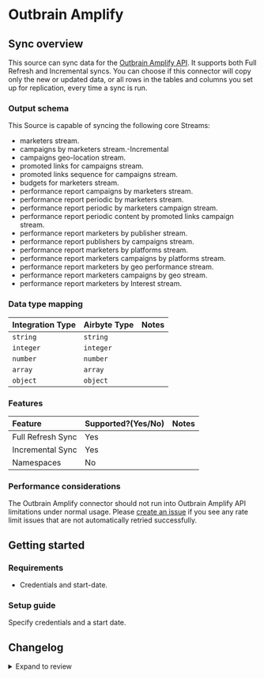 # Outbrain Amplify

## Sync overview

This source can sync data for the [Outbrain Amplify API](https://amplifyv01.docs.apiary.io/#reference/authentications). It supports both Full Refresh and Incremental syncs. You can choose if this connector will copy only the new or updated data, or all rows in the tables and columns you set up for replication, every time a sync is run.

### Output schema

This Source is capable of syncing the following core Streams:

- marketers stream.
- campaigns by marketers stream.-Incremental
- campaigns geo-location stream.
- promoted links for campaigns stream.
- promoted links sequence for campaigns stream.
- budgets for marketers stream.
- performance report campaigns by marketers stream.
- performance report periodic by marketers stream.
- performance report periodic by marketers campaign stream.
- performance report periodic content by promoted links campaign stream.
- performance report marketers by publisher stream.
- performance report publishers by campaigns stream.
- performance report marketers by platforms stream.
- performance report marketers campaigns by platforms stream.
- performance report marketers by geo performance stream.
- performance report marketers campaigns by geo stream.
- performance report marketers by Interest stream.

### Data type mapping

| Integration Type | Airbyte Type | Notes |
| :--------------- | :----------- | :---- |
| `string`         | `string`     |       |
| `integer`        | `integer`    |       |
| `number`         | `number`     |       |
| `array`          | `array`      |       |
| `object`         | `object`     |       |

### Features

| Feature           | Supported?\(Yes/No\) | Notes |
| :---------------- | :------------------- | :---- |
| Full Refresh Sync | Yes                  |       |
| Incremental Sync  | Yes                  |       |
| Namespaces        | No                   |       |

### Performance considerations

The Outbrain Amplify connector should not run into Outbrain Amplify API limitations under normal usage. Please [create an issue](https://github.com/airbytehq/airbyte/issues) if you see any rate limit issues that are not automatically retried successfully.

## Getting started

### Requirements

- Credentials and start-date.

### Setup guide

Specify credentials and a start date.

## Changelog

<details>
  <summary>Expand to review</summary>

| Version | Date       | Pull Request                                             | Subject                            |
| :------ | :--------- | :------------------------------------------------------- | :--------------------------------- |
| 0.2.18 | 2025-09-17 | [66383](https://github.com/airbytehq/airbyte/pull/66383) | Update dependencies |
| 0.2.17 | 2025-09-09 | [65847](https://github.com/airbytehq/airbyte/pull/65847) | Update dependencies |
| 0.2.16 | 2025-08-23 | [65178](https://github.com/airbytehq/airbyte/pull/65178) | Update dependencies |
| 0.2.15 | 2025-08-16 | [64979](https://github.com/airbytehq/airbyte/pull/64979) | Update dependencies |
| 0.2.14 | 2025-08-09 | [64678](https://github.com/airbytehq/airbyte/pull/64678) | Update dependencies |
| 0.2.13 | 2025-08-02 | [64286](https://github.com/airbytehq/airbyte/pull/64286) | Update dependencies |
| 0.2.12 | 2025-07-19 | [63413](https://github.com/airbytehq/airbyte/pull/63413) | Update dependencies |
| 0.2.11 | 2025-07-12 | [63186](https://github.com/airbytehq/airbyte/pull/63186) | Update dependencies |
| 0.2.10 | 2025-07-05 | [62630](https://github.com/airbytehq/airbyte/pull/62630) | Update dependencies |
| 0.2.9 | 2025-06-28 | [62353](https://github.com/airbytehq/airbyte/pull/62353) | Update dependencies |
| 0.2.8 | 2025-06-21 | [60489](https://github.com/airbytehq/airbyte/pull/60489) | Update dependencies |
| 0.2.7 | 2025-05-10 | [60191](https://github.com/airbytehq/airbyte/pull/60191) | Update dependencies |
| 0.2.6 | 2025-05-04 | [59511](https://github.com/airbytehq/airbyte/pull/59511) | Update dependencies |
| 0.2.5 | 2025-04-27 | [59100](https://github.com/airbytehq/airbyte/pull/59100) | Update dependencies |
| 0.2.4 | 2025-04-19 | [58502](https://github.com/airbytehq/airbyte/pull/58502) | Update dependencies |
| 0.2.3 | 2025-04-12 | [57901](https://github.com/airbytehq/airbyte/pull/57901) | Update dependencies |
| 0.2.2 | 2025-04-05 | [57318](https://github.com/airbytehq/airbyte/pull/57318) | Update dependencies |
| 0.2.1 | 2025-03-29 | [56805](https://github.com/airbytehq/airbyte/pull/56805) | Update dependencies |
| 0.2.0 | 2025-03-13 | [55746](https://github.com/airbytehq/airbyte/pull/55746) | Add optional parameter to set conversion_count metric by 'Time of Click/View' or 'Time of Conversion' |
| 0.1.33 | 2025-03-22 | [56217](https://github.com/airbytehq/airbyte/pull/56217) | Update dependencies |
| 0.1.32 | 2025-03-08 | [55067](https://github.com/airbytehq/airbyte/pull/55067) | Update dependencies |
| 0.1.31 | 2025-02-23 | [54557](https://github.com/airbytehq/airbyte/pull/54557) | Update dependencies |
| 0.1.30 | 2025-02-15 | [53963](https://github.com/airbytehq/airbyte/pull/53963) | Update dependencies |
| 0.1.29 | 2025-02-01 | [53010](https://github.com/airbytehq/airbyte/pull/53010) | Update dependencies |
| 0.1.28 | 2025-01-25 | [52461](https://github.com/airbytehq/airbyte/pull/52461) | Update dependencies |
| 0.1.27 | 2025-01-18 | [51889](https://github.com/airbytehq/airbyte/pull/51889) | Update dependencies |
| 0.1.26 | 2025-01-11 | [51319](https://github.com/airbytehq/airbyte/pull/51319) | Update dependencies |
| 0.1.25 | 2024-12-28 | [50746](https://github.com/airbytehq/airbyte/pull/50746) | Update dependencies |
| 0.1.24 | 2024-12-21 | [50236](https://github.com/airbytehq/airbyte/pull/50236) | Update dependencies |
| 0.1.23 | 2024-12-14 | [49715](https://github.com/airbytehq/airbyte/pull/49715) | Update dependencies |
| 0.1.22 | 2024-12-12 | [49065](https://github.com/airbytehq/airbyte/pull/49065) | Update dependencies |
| 0.1.21 | 2024-11-25 | [48634](https://github.com/airbytehq/airbyte/pull/48634) | Starting with this version, the Docker image is now rootless. Please note that this and future versions will not be compatible with Airbyte versions earlier than 0.64 |
| 0.1.20 | 2024-10-29 | [47849](https://github.com/airbytehq/airbyte/pull/47849) | Update dependencies |
| 0.1.19 | 2024-10-28 | [47040](https://github.com/airbytehq/airbyte/pull/47040) | Update dependencies |
| 0.1.18 | 2024-10-12 | [46775](https://github.com/airbytehq/airbyte/pull/46775) | Update dependencies |
| 0.1.17 | 2024-10-05 | [46403](https://github.com/airbytehq/airbyte/pull/46403) | Update dependencies |
| 0.1.16 | 2024-09-28 | [46195](https://github.com/airbytehq/airbyte/pull/46195) | Update dependencies |
| 0.1.15 | 2024-09-21 | [45832](https://github.com/airbytehq/airbyte/pull/45832) | Update dependencies |
| 0.1.14 | 2024-09-14 | [45502](https://github.com/airbytehq/airbyte/pull/45502) | Update dependencies |
| 0.1.13 | 2024-09-07 | [45240](https://github.com/airbytehq/airbyte/pull/45240) | Update dependencies |
| 0.1.12 | 2024-08-31 | [45024](https://github.com/airbytehq/airbyte/pull/45024) | Update dependencies |
| 0.1.11 | 2024-08-24 | [44737](https://github.com/airbytehq/airbyte/pull/44737) | Update dependencies |
| 0.1.10 | 2024-08-17 | [44351](https://github.com/airbytehq/airbyte/pull/44351) | Update dependencies |
| 0.1.9 | 2024-08-10 | [43605](https://github.com/airbytehq/airbyte/pull/43605) | Update dependencies |
| 0.1.8 | 2024-08-03 | [43068](https://github.com/airbytehq/airbyte/pull/43068) | Update dependencies |
| 0.1.7 | 2024-07-27 | [42754](https://github.com/airbytehq/airbyte/pull/42754) | Update dependencies |
| 0.1.6 | 2024-07-20 | [42334](https://github.com/airbytehq/airbyte/pull/42334) | Update dependencies |
| 0.1.5 | 2024-07-13 | [41869](https://github.com/airbytehq/airbyte/pull/41869) | Update dependencies |
| 0.1.4 | 2024-07-10 | [41574](https://github.com/airbytehq/airbyte/pull/41574) | Update dependencies |
| 0.1.3 | 2024-07-08 | [41035](https://github.com/airbytehq/airbyte/pull/41035) | Migrate to poetry |
| 0.1.2 | 2022-08-25 | [15667](https://github.com/airbytehq/airbyte/pull/15667) | Add message when no data available |
| 0.1.1 | 2022-05-30 | [11732](https://github.com/airbytehq/airbyte/pull/11732) | Fix docs |
| 0.1.0 | 2022-05-30 | [11732](https://github.com/airbytehq/airbyte/pull/11732) | Initial Release |

</details>
